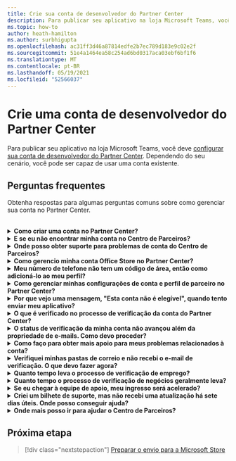 ```yaml
---
title: Crie sua conta de desenvolvedor do Partner Center
description: Para publicar seu aplicativo na loja Microsoft Teams, você precisa de uma conta de desenvolvedor do Partner Center.
ms.topic: how-to
author: heath-hamilton
ms.author: surbhigupta
ms.openlocfilehash: ac31ff3d46a87814edfe2b7ec789d183e9c02e2f
ms.sourcegitcommit: 51e4a1464ea58c254ad6bd0317aca03ebf6bf1f6
ms.translationtype: MT
ms.contentlocale: pt-BR
ms.lasthandoff: 05/19/2021
ms.locfileid: "52566037"
---
```

# <a name="create-a-partner-center-developer-account"></a>Crie uma conta de desenvolvedor do Partner Center

Para publicar seu aplicativo na loja Microsoft Teams, você deve [configurar sua conta de desenvolvedor do Partner Center](/office/dev/store/open-a-developer-account). Dependendo do seu cenário, você pode ser capaz de usar uma conta existente.

## <a name="faq"></a>Perguntas frequentes

Obtenha respostas para algumas perguntas comuns sobre como gerenciar sua conta no Partner Center.

<br>

<details>

<summary><b>Como criar uma conta no Partner Center?</b></summary>

Você pode criar uma conta do Partner Center uma das seguintes maneiras:

* Se você é novo no Partner Center e não tem uma Conta de Rede Microsoft, [crie uma conta usando a página de inscrição do Partner Center](/office/dev/store/open-a-developer-account#create-an-account-using-the-partner-center-enrollment-page).
* Se você já está inscrito na Microsoft Partner Network, [crie uma conta diretamente do Partner Center usando as matrículas existentes do Microsoft Partner Center](/office/dev/store/open-a-developer-account#create-an-account-using-an-existing-partner-center-enrollment).

<br>

</details>

<details>

<summary><b>E se eu não encontrar minha conta no Centro de Parceiros?</b></summary>

Abra um [bilhete de suporte do Partner Center](https://partner.microsoft.com/support/v2/?stage=1) e selecione o seguinte:

| Menu | Opção |
| -------   | -------  |
|Categoria| Mercado Comercial|
| Tópico | Ajuda geral do mercado e perguntas de como fazer |
| Subtópico| Suplemento do Office |

<br>

</details>

<details>

<summary><b>Onde posso obter suporte para problemas de conta do Centro de Parceiros?</b></summary>

Visite a página de suporte dos [editores](https://aka.ms/marketplacepublishersupport) para pesquisar seu problema. Se a orientação não for útil, crie um [ticket de suporte do Partner Center](/azure/marketplace/partner-center-portal/support#how-to-open-a-support-ticket).

<br>

</details>

<details>

<summary><b>Como gerencio minha conta Office Store no Partner Center?</b></summary>

Consulte [gerenciar sua conta através do Partner Center](/office/dev/store/manage-account-settings-and-profile) para obter informações.

<br>

</details>

<details>

<summary><b>Meu número de telefone não tem um código de área, então como adicioná-lo ao meu perfil?</b></summary>

O número de telefone tem três partes: código de país, código de área e número de telefone. Se o seu número de telefone não incluir um código de área, deixe a segunda caixa vazia e complete a terceira caixa.

<br>

</details>

<details>

<summary><b>Como gerenciar minhas configurações de conta e perfil de parceiro no Partner Center?</b></summary>

Consulte [gerenciar as configurações da conta e as informações do perfil](/windows/uwp/publish/manage-account-settings-and-profile#additional-settings-and-info) para obter informações.

<br>

</details>

<details>

<summary><b>Por que vejo uma mensagem, "Esta conta não é elegível", quando tento enviar meu aplicativo?</b></summary>

Você recebeu esta mensagem de erro porque o [status de verificação da](/partner-center/verification-responses) sua conta está pendente. Verifique seu status no [painel](https://partner.microsoft.com/dashboard)do Partner Center . Selecione o ícone **de engrenagem Configurações** e escolha as **configurações do desenvolvedor > Configurações da conta > conta**.

![Status de verificação do Centro de Parceiros](~/assets/images/partner-center-verification-status.png)

<br>

</details>

<details>

<summary><b>O que é verificado no processo de verificação da conta do Partner Center?</b></summary>

Existem três áreas de verificação, **E-mail Ownership,** **Emprego** e **Negócios**. Para obter mais informações, consulte [o que é verificado e como responder](/partner-center/verification-responses#what-is-verified-and-how-to-respond).

Se você é o principal contato, administrador global ou administrador de contas, você pode monitorar o status de verificação e acompanhar o progresso na página do seu perfil.

Uma vez concluído o processo de verificação, o status da sua inscrição na página de perfil muda de *pendência* para *autorizado*. O contato principal recebe então um e-mail da Microsoft dentro de alguns dias úteis.

<br>

</details>

<details>

<summary><b>O status de verificação da minha conta não avançou além da propriedade de e-mails. Como devo proceder?</b></summary>

Durante o processo de verificação **de propriedade de e-mail,** um e-mail de verificação é enviado para o contato principal. Verifique sua caixa de entrada de contato principal para obter um e-mail de **maccount@microsoft.com** com a linha de assunto **Ação necessária: Verifique sua conta de e-mail com** a Microsoft e complete o processo de verificação de e-mail. O e-mail de verificação é enviado para o endereço listado nas configurações da conta do Centro de Parceiros.

Lembre-se do seguinte sobre o processo de verificação de e-mail:

* O link de verificação de e-mail é válido apenas por sete dias.
* Você pode solicitar para re-enviar o e-mail visitando a página do perfil do seu parceiro e selecionando o link **de e-mail de verificação Resend.**
* Para garantir que você receba o e-mail, a lista segura **microsoft.com** como um domínio seguro e verifique suas pastas de e-mail de lixo eletrônico.

<br>

</details>

<details>

<summary><b>Como faço para obter mais apoio para meus problemas relacionados à conta?</b></summary>

Consulte [o suporte para o programa Mercado Comercial no Centro de Parceiros](/azure/marketplace/partner-center-portal/support) para obter informações.

<br>

</details>

<details>

<summary><b>Verifiquei minhas pastas de correio e não recebi o e-mail de verificação. O que devo fazer agora?</b></summary>

Tente o seguinte:

* Verifique seu lixo ou pasta de spam.
* Limpe o cache do navegador, vá para o painel da conta do Partner Center e selecione **o e-mail de verificação Resend**.
* Tente acessar o link de **e-mail de verificação do Resend** de um navegador diferente.
* Trabalhe com seu departamento de TI para garantir que os e-mails de verificação não sejam bloqueados pelo seu servidor de e-mail.
* Ajuste o filtro de spam do servidor para permitir ou listar com segurança todos os e-mails **de maccount@microsoft.com**.

<br>

</details>

<details>

<summary><b>Quanto tempo leva o processo de verificação de emprego?</b></summary>

Se todos os detalhes enviados estiverem corretos, o processo de verificação de emprego leva cerca de duas horas para ser concluído.

<br>

</details>

<details>

<summary><b>Quanto tempo o processo de verificação de negócios geralmente leva?</b></summary>

Se todos os documentos necessários forem apresentados, a verificação da empresa leva de um a dois dias úteis para ser concluída.

<br>

</details>

<details>

<summary><b>Se eu chegar à equipe de apoio, meu ingresso será acelerado?</b></summary>

Os ingressos de apoio são resolvidos em uma semana. Verifique as atualizações enviadas ao e-mail fornecido ao criar o ticket de suporte.

<br>

</details>

<details>

<summary><b>Criei um bilhete de suporte, mas não recebi uma atualização há sete dias úteis. Onde posso conseguir ajuda?</b></summary>

Envie um e-mail para <a href="mailto:teamsubm@microsoft.com">teamsubm@microsoft.com</a> com os seguintes detalhes:

* **Linha de assunto**: Problema da conta do centro de parceiros para *<your app name>* .
* **Corpo de e-mail**:
    * Número do bilhete de suporte.
    * Sua iD vendedora.
    * Uma captura de tela do problema (se possível).

<br>

</details>

<details>

<summary><b>Onde mais posso ir para ajudar o Centro de Parceiros?</b></summary>

Os seguintes recursos também podem auxiliar:

* [faq de envio de aplicativos Microsoft 365](/office/dev/store/appsource-submission-faq).
* [Documentação do mercado comercial](/azure/marketplace/).

<br>

</details>

## <a name="next-step"></a>Próxima etapa

> [!div class="nextstepaction"]
> [Preparar o envio para a Microsoft Store](~/concepts/deploy-and-publish/appsource/prepare/submission-checklist.md)
